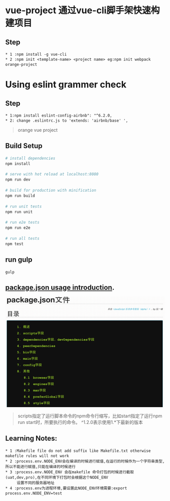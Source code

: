 # vue-project                                        通过vue-cli脚手架快速构建项目
## Step
```
* 1 :npm install -g vue-cli
* 2 :npm init <template-name> <project name> eg:npm init webpack orange-project
```

# Using eslint grammer check
## Step
```
* 1:npm install eslint-config-airbnb": "^6.2.0,
* 2: change .eslintrc.js to 'extends: 'airbnb/base' ',
```
> orange vue project

## Build Setup

``` bash
# install dependencies
npm install

# serve with hot reload at localhost:8080
npm run dev

# build for production with minification
npm run build

# run unit tests
npm run unit

# run e2e tests
npm run e2e

# run all tests
npm test
```
## run gulp
  ```
  gulp
  ```
## [package.json usage introduction](http://javascript.ruanyifeng.com/nodejs/packagejson.html).
  ![alt text][id]

  [id]: ./src/resources/package.png "package介绍"
  >  scripts指定了运行脚本命令的npm命令行缩写，比如start指定了运行npm run start时，所要执行的命令。
  >  ^1.2.0表示使用1.*下最新的版本

## Learning Notes:
```
* 1 :Makefile file do not add suffix like Makefile.txt otherwise makefile rules will not work
* 2 :process.env.NODE_ENV会在编译的时候进行赋值,在运行的时候作为一个字符串类型,所以不能进行赋值,只能在编译的时候进行
* 3 :process.env.NODE_ENV 会在makefile 命令打包的时候进行截取(uat,dev,pro),在不同环境下打包时会根据这个NODE_ENV
     设置不同的服务器地址
* 4 :process.env为进程环境,要设置此NODE_ENV环境需要:export process.env.NODE_ENV=test
```
